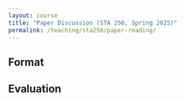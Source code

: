 ```yaml
---
layout: course
title: "Paper Discussion (STA 250, Spring 2025)"
permalink: /teaching/sta250/paper-reading/
---
```


## Format





## Evaluation

